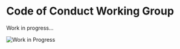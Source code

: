 # Code of Conduct Working Group

Work in progress...

![Work in Progress](https://media1.tenor.com/m/YRQzS9MoF2cAAAAC/im-working-on-it-dan-turner.gif)
